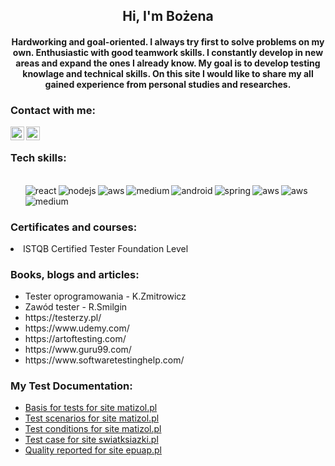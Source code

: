 <h2 align="center">Hi, I'm Bożena</h2>
<h4 align="center">Hardworking and goal-oriented. I always try first to solve problems on my own. Enthusiastic with good teamwork skills. I constantly develop in new areas and expand the ones I already know. My goal is to develop testing knowlage and technical skills. On this site I would like to share my all gained experience from personal studies and researches.</h3>
<h3> Contact with me: </h3>
 <a target="_blank" href="https://www.linkedin.com/in/bo%C5%BCena-kud%C5%82aty-02b842151/">
<img align="left" alt="LinkdeIN" width="22px" src="https://cdn.jsdelivr.net/npm/simple-icons@v3/icons/linkedin.svg" /></a>
 <a target="_blank" href="mailto:bozena.kudlaty@gmail.com">
<img align="left" alt="Gmail" width="22px" src="https://cdn.jsdelivr.net/npm/simple-icons@v3/icons/gmail.svg" />
</a>
</br>

<h3> Tech skills: </h3>
<ul>

<br>
  <img align="left" alt="react" src="https://img.shields.io/badge/-GIT-blue"/>
  <img align="left" alt="nodejs" src="https://img.shields.io/badge/-JIRA-blue"/>
  <img align="left" alt="aws" src="https://img.shields.io/badge/-testNG-blue"/>
  <img align="left" alt="medium" src="https://img.shields.io/badge/-TestLink-blue"/>
  <img align="left" alt="android" src="https://img.shields.io/badge/-SQL-blue"/>
  <img align="left" alt="spring" src="https://img.shields.io/badge/-Java-blue"  src="https://img.shields.io/badge/-Selenium-blue"/>
  <img align="left" alt="aws" src="https://img.shields.io/badge/-Photoshop-blue"/>
  <img align="left" alt="aws" src="https://img.shields.io/badge/-MS Office-blue"/>
  <img align="left" alt="medium" src="https://img.shields.io/badge/-ERP-blue" /><img align="left" alt=""/>
<br>
<br>
  
</ul>
<h3> Certificates and courses: </h3>
<li>ISTQB Certified Tester Foundation Level</li>

<h3> Books, blogs and articles: </h3>
<ul>
  <li>Tester oprogramowania - K.Zmitrowicz </li>
  <li>Zawód tester - R.Smilgin</li>
  <li>https://testerzy.pl/</li>
  <li>https://www.udemy.com/</li>
  <li>https://artoftesting.com/</>
  <li>https://www.guru99.com/</li>
  <li>https://www.softwaretestinghelp.com/</li>
</ul>
  
  


  <h3> My Test Documentation:</h3>
  <ul>
  <li><a href="https://drive.google.com/file/d/1rD2pa_Xdoq4z19TMhoZkLVAOqEFh0qds/view?usp=sharing"> Basis for tests for site matizol.pl </a></li>
 
  <li><a href="https://docs.google.com/spreadsheets/d/1_YD8rbzXHyOHiqOexAGD9z0KxuvR19oE/edit?usp=sharing&ouid=111923887503638112741&rtpof=true&sd=true"> Test scenarios for site matizol.pl </a></li>
 
  <li><a href="https://docs.google.com/spreadsheets/d/1KOeMcTc3h6aveluVPzKIqg4UTyUrfscQ/edit?usp=sharing&ouid=111923887503638112741&rtpof=true&sd=true"> Test conditions for site matizol.pl </a></li>
  
 <li><a href="https://docs.google.com/spreadsheets/d/1vA4pL1cDkM0jtDd2zz6LZWnFi-3Y9rrV/edit?usp=sharing&ouid=111923887503638112741&rtpof=true&sd=true">Test case for site swiatksiazki.pl</a></li>
 
 <li><a href="https://docs.google.com/document/d/1fVscTSBrV-gaE3rB73fE0NTJ0teFJK7uGmRrx_cfMss/edit?usp=sharing">Quality reported for site epuap.pl </a></li>
 </ul>
